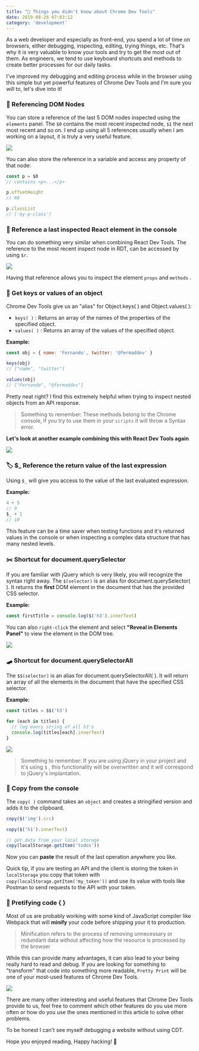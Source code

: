 ```yaml
---
title: "🔧 Things you didn't know about Chrome Dev Tools"
date: 2019-08-26 07:03:12
category: 'development'
---
```


As a web developer and especially as front-end, you spend a lot of time on browsers, either debugging, inspecting, editing, trying things, etc.
That's why it is very valuable to know your tools and try to get the most out of them. As engineers, we tend to use keyboard shortcuts and methods to create better processes for our daily tasks.

I've improved my debugging and editing process while in the browser using this simple but yet powerful features of Chrome Dev Tools and I'm sure you will to, let's dive into it!

### 📌 Referencing DOM Nodes

You can store a reference of the last 5 DOM nodes inspected using the `elements` panel.
The `$0` contains the most recent inspected node, `$1` the next most recent and so on.
I end up using all 5 references usually when I am working on a layout, it is truly a very useful feature.

![](./images/cdt/cdt00.gif)

You can also store the reference in a variable and access any property of that node:

```js
const p = $0
// contains <p>...</p>

p.offsetHeight
// 60

p.classList
// ['my-p-class']
```

### 📍 Reference a last inspected React element in the console

You can do something very similar when combining React Dev Tools. The reference to the most recent inspect node in RDT, can be accessed by using `$r`.

![](./images/cdt/cdt01.gif)

Having that reference allows you to inspect the element `props` and `methods` .

### 🔑 Get keys or values of an object

Chrome Dev Tools give us an "alias" for Object.keys( ) and Object.values( ):

- `keys( )` : Returns an array of the names of the properties of the specified object.
- `values( )` : Returns an array of the values of the specified object.

**Example:**

```js
const obj = { name: 'Fernando', twitter: '@fermaddev' }

keys(obj)
// ["name", "twitter"]

values(obj)
// ["Fernando", "@fermaddev"]
```

Pretty neat right? I find this extremely helpful when trying to inspect nested objects from an API response.

> Something to remember: These methods belong to the Chrome console, if you try to use them in your `scripts` it will throw a Syntax error.

**Let's look at another example combining this with React Dev Tools again**

![](./images/cdt/cdt02.gif)

### 🏷 \$\_ Reference the return value of the last expression

Using `$_` will give you access to the value of the last evaluated expression.

**Example:**

```js
4 + 5
// 9
$_ + 1
// 10
```

This feature can be a time saver when testing functions and it's returned values in the console or when inspecting a complex data structure that has many nested levels.

### ✂️ Shortcut for document.querySelector

If you are familiar with jQuery which is very likely, you will recognize the syntax right away. The `$(selector)` is an alias for document.querySelector( ).
It returns the **first** DOM element in the document that has the provided CSS selector.

**Example:**

```js
const firstTitle = console.log($('h3').innerText)
```

You can also `right-click` the element and select **"Reveal in Elements Panel"** to view the element in the DOM tree.

![](./images/cdt/cdt05.gif)

### 🛹 Shortcut for document.querySelectorAll

The `$$(selector)` is an alias for document.querySelectorAll( ). It will return an array of all the elements in the document that have the specified CSS selector.

**Example:**

```js
const titles = $$('h3')

for (each in titles) {
  // log every string of all h3's
  console.log(titles[each].innerText)
}
```

![](./images/cdt/cdt03.gif)

> Something to remember: If you are using jQuery in your project and it's using `$` , this functionality will be overwritten and it will correspond to jQuery's implantation.

### 🧲 Copy from the console

The `copy( )` command takes an `object` and creates a stringified version and adds it to the clipboard.

```js
copy($('img').src)

copy($('h1').innerText)

// get data from your local storage
copy(localStorage.getItem('todos'))
```

Now you can **paste** the result of the last operation anywhere you like.

Quick tip, if you are testing an API and the client is storing the token in `localStorage` you copy that token with `copy(localStorage.getItem('my_token'))` and use its value with tools like Postman to send requests to the API with your token.

### 💁‍ Pretifying code { }

Most of us are probably working with some kind of JavaScript compiler like Webpack that will **minify** your code before shipping your it to production.

> Minification refers to the process of removing unnecessary or redundant data without affecting how the resource is processed by the browser

While this can provide many advantages, it can also lead to your being really hard to read and debug.
If you are looking for something to "transform" that code into something more readable, `Pretty Print` will be one of your most-used features of Chrome Dev Tools.

![](./images/cdt/cdt04.gif)

There are many other interesting and useful features that Chrome Dev Tools provide to us, feel free to comment which other features do you use more often or how do you use the ones mentioned in this article to solve other problems.

To be honest I can't see myself debugging a website without using CDT.

Hope you enjoyed reading, Happy hacking! 👻
